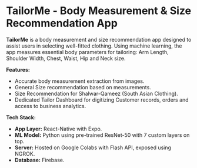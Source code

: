 # TailorMe - Body Measurement & Size Recommendation App

**TailorMe** is a body measurement and size recommendation app designed to assist users in selecting well-fitted clothing. Using machine learning, the app measures essential body parameters for tailoring: Arm Length, Shoulder Width, Chest, Waist, Hip and Neck size.

**Features:**

- Accurate body measurement extraction from images.
- General Size recommendation based on measurements.
- Size Recommendation for Shalwar-Qameez (South Asian Clothing).
- Dedicated Tailor Dashboard for digitizing Customer records, orders and access to business analytics.

**Tech Stack:**
- **App Layer:** React-Native with Expo.
- **ML Model:** Python using pre-trained ResNet-50 with 7 custom layers on top.
- **Server:** Hosted on Google Colabs with Flash API, exposed using NGROK.
- **Database:** Firebase.

